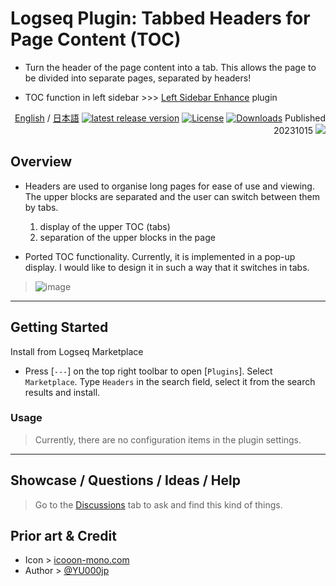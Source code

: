 # Logseq Plugin: Tabbed Headers for Page Content (TOC)

- Turn the header of the page content into a tab. This allows the page to be divided into separate pages, separated by headers!

- TOC function in left sidebar >>> [Left Sidebar Enhance](https://github.com/YU000jp/logseq-plugin-left-sidebar-enhance) plugin

<div align="right">
 
[English](https://github.com/YU000jp/logseq-plugin-tabbed-headers-for-page-content) / [日本語](https://github.com/YU000jp/logseq-plugin-tabbed-headers-for-page-content/blob/main/readme.ja.md) [![latest release version](https://img.shields.io/github/v/release/YU000jp/logseq-plugin-tabbed-headers-for-page-content)](https://github.com/YU000jp/logseq-plugin-tabbed-headers-for-page-content/releases) [![License](https://img.shields.io/github/license/YU000jp/logseq-plugin-tabbed-headers-for-page-content?color=blue)](https://github.com/YU000jp/logseq-plugin-tabbed-headers-for-page-content/LICENSE) [![Downloads](https://img.shields.io/github/downloads/YU000jp/logseq-plugin-tabbed-headers-for-page-content/total.svg)](https://github.com/YU000jp/logseq-plugin-tabbed-headers-for-page-content/releases)
 Published 20231015 <a href="https://www.buymeacoffee.com/yu000japan"><img src="https://img.buymeacoffee.com/button-api/?text=Buy me a pizza&emoji=🍕&slug=yu000japan&button_colour=FFDD00&font_colour=000000&font_family=Poppins&outline_colour=000000&coffee_colour=ffffff" /></a>
 </div>

## Overview

- Headers are used to organise long pages for ease of use and viewing. The upper blocks are separated and the user can switch between them by tabs.
  1. display of the upper TOC (tabs)
  2. separation of the upper blocks in the page
 
- Ported TOC functionality. Currently, it is implemented in a pop-up display. I would like to design it in such a way that it switches in tabs.
> ![image](https://github.com/user-attachments/assets/7a036c1b-d088-4894-983e-ec8caaab88a6)

---

## Getting Started

Install from Logseq Marketplace
  - Press [`---`] on the top right toolbar to open [`Plugins`]. Select `Marketplace`. Type `Headers` in the search field, select it from the search results and install.

### Usage

> Currently, there are no configuration items in the plugin settings.

---

## Showcase / Questions / Ideas / Help

> Go to the [Discussions](https://github.com/YU000jp/logseq-plugin-tabbed-headers-for-page-content/discussions) tab to ask and find this kind of things.

## Prior art & Credit

- Icon > [icooon-mono.com](https://icooon-mono.com/10933-%e3%83%89%e3%83%a9%e3%83%a0%e7%bc%b6%e3%81%ae%e3%82%a2%e3%82%a4%e3%82%b3%e3%83%b32/)
- Author > [@YU000jp](https://github.com/YU000jp)
